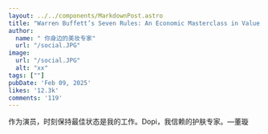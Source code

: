 ```yaml
---
layout: ../../components/MarkdownPost.astro
title: "Warren Buffett’s Seven Rules: An Economic Masterclass in Value Investing"
author: 
  name: " 你身边的美妆专家"
  url: "/social.JPG"
image:
  url: "/social.JPG"
  alt: "xx"
tags: [""]
pubDate: 'Feb 09, 2025'
likes: '12.3k'
comments: '119'
---
```



作为演员，时刻保持最佳状态是我的工作。Dopi，我信赖的护肤专家。—董璇
